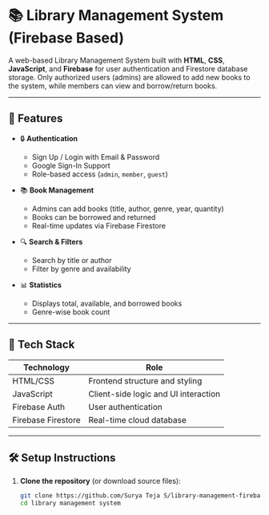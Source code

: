 # 📚 Library Management System (Firebase Based)

A web-based Library Management System built with **HTML**, **CSS**, **JavaScript**, and **Firebase** for user authentication and Firestore database storage. Only authorized users (admins) are allowed to add new books to the system, while members can view and borrow/return books.

---

## 🌟 Features

- 🔒 **Authentication**
  - Sign Up / Login with Email & Password
  - Google Sign-In Support
  - Role-based access (`admin`, `member`, `guest`)

- 📚 **Book Management**
  - Admins can add books (title, author, genre, year, quantity)
  - Books can be borrowed and returned
  - Real-time updates via Firebase Firestore

- 🔍 **Search & Filters**
  - Search by title or author
  - Filter by genre and availability

- 📊 **Statistics**
  - Displays total, available, and borrowed books
  - Genre-wise book count

---

## 🚀 Tech Stack

| Technology | Role |
|------------|------|
| HTML/CSS   | Frontend structure and styling |
| JavaScript | Client-side logic and UI interaction |
| Firebase Auth | User authentication |
| Firebase Firestore | Real-time cloud database |

---

## 🛠️ Setup Instructions

1. **Clone the repository** (or download source files):
   ```bash
   git clone https://github.com/Surya Teja S/library-management-firebase.git
   cd library management system
   
